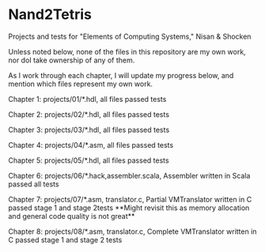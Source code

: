 # Nand2Tetris
Projects and tests for "Elements of Computing Systems," Nisan &amp; Shocken

Unless noted below, none of the files in this repository are my own work, nor doI take ownership of any of them.

As I work through each chapter, I will update my progress below, and mention which files represent my own work.

Chapter 1: projects/01/\*.hdl, all files passed tests

Chapter 2: projects/02/\*.hdl, all files passed tests

Chapter 3: projects/03/\*.hdl, all files passed tests

Chapter 4: projects/04/\*.asm, all files passed tests

Chapter 5: projects/05/\*.hdl, all files passed tests

Chapter 6: projects/06/\*.hack,assembler.scala, Assembler written in Scala passed all tests

Chapter 7: projects/07/\*.asm, translator.c, Partial VMTranslator written in C passed stage 1 and stage 2tests 
    \*\*Might revisit this as memory allocation and general code quality is not great\*\*

Chapter 8: projects/08/\*.asm, translator.c, Complete VMTranslator written in C passed stage 1 and stage 2 tests
